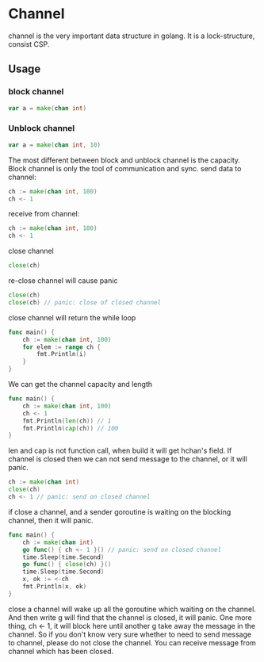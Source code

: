 # Channel

channel is the very important data structure in golang. It is a lock-structure, consist CSP.

## Usage
### block channel
```go
var a = make(chan int)
```
### Unblock channel
```go
var a = make(chan int, 10)
```
The most different between block and unblock channel is the capacity. Block channel is only the tool of communication and sync.
send data to channel:
```go
ch := make(chan int, 100)
ch <- 1
```
receive from channel:
```go
ch := make(chan int, 100)
ch <- 1
```
close channel
```go
close(ch)
```
re-close channel will cause panic
```go
close(ch)
close(ch) // panic: close of closed channel
```
close channel will return the while loop
```go
func main() {
    ch := make(chan int, 100)
    for elem := range ch {
        fmt.Println(i)
    }
}
```
We can get the channel capacity and length 
```go
func main() {
    ch := make(chan int, 100)
    ch <- 1
    fmt.Println(len(ch)) // 1
    fmt.Println(cap(ch)) // 100
}
```
len and cap is not function call, when build it will get hchan's field.
If channel is closed then we can not send message to the channel, or it will panic.
```go
ch := make(chan int)
close(ch)
ch <- 1 // panic: send on closed channel
```
if close a channel, and a sender goroutine is waiting on the  blocking channel, then it will panic. 
```go
func main() {
    ch := make(chan int)
    go func() { ch <- 1 }() // panic: send on closed channel
    time.Sleep(time.Second)
    go func() { close(ch) }()
    time.Sleep(time.Second)
    x, ok := <-ch
    fmt.Println(x, ok)
}
```
close a channel will wake up all the goroutine which waiting on the channel. And then write g will find that the channel is closed, it will panic. One more thing, ch <- 1, it will block here until another g take away the message in the channel.
So if you don't know very sure whether to need to send message to channel, please do not close the channel.
You can receive message from channel which has been closed.
<!--stackedit_data:
eyJoaXN0b3J5IjpbLTE1NDM4NDMxMDIsMTEzNTQyODAzNSwtMT
U4NDQxODUzMywxMjIyODcwOTcxLDk1MjczNzI3MCwtMTcyNTMw
MTYzNCwtMTQzNDc1NjcyM119
-->